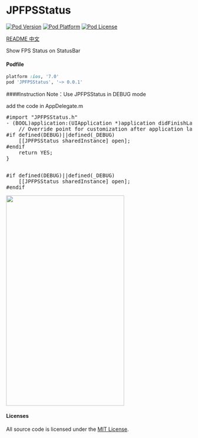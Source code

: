 






# JPFPSStatus
[![Pod Version](http://img.shields.io/cocoapods/v/JPFPSStatus.svg?style=flat)](http://cocoadocs.org/docsets/JPFPSStatus/)
[![Pod Platform](http://img.shields.io/cocoapods/p/JPFPSStatus.svg?style=flat)](http://cocoadocs.org/docsets/JPFPSStatus/)
[![Pod License](http://img.shields.io/cocoapods/l/JPFPSStatus.svg?style=flat)](https://opensource.org/licenses/MIT)

[README 中文](https://github.com/joggerplus/JPFPSStatus/blob/master/README_Chinese.md)

Show FPS Status on StatusBar

#### Podfile

```ruby
platform :ios, '7.0'
pod 'JPFPSStatus', '~> 0.0.1'
```



####Instruction
Note：Use JPFPSStatus in DEBUG mode

add the code in AppDelegate.m    

<pre>
#import "JPFPSStatus.h"
- (BOOL)application:(UIApplication *)application didFinishLaunchingWithOptions:(NSDictionary *)launchOptions {
    // Override point for customization after application launch.
#if defined(DEBUG)||defined(_DEBUG)
    [[JPFPSStatus sharedInstance] open];
#endif
    return YES;
}

</pre>

<pre>
#if defined(DEBUG)||defined(_DEBUG)
    [[JPFPSStatus sharedInstance] open];
#endif
</pre>



<img  src="https://raw.githubusercontent.com/joggerplus/JPFPSStatus/master/JPFPSStatus/Resources/jpfpsstatus.png" width="320" height="570">


#### Licenses

All source code is licensed under the [MIT License](https://github.com/joggerplus/JPFPSStatus/blob/master/LICENSE).
